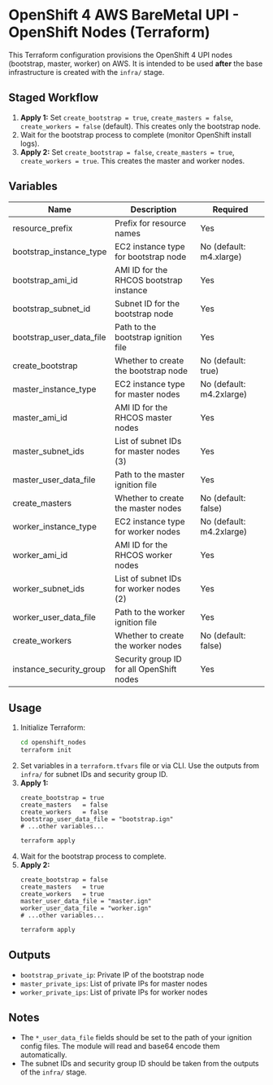 # OpenShift 4 AWS BareMetal UPI - OpenShift Nodes (Terraform)

This Terraform configuration provisions the OpenShift 4 UPI nodes (bootstrap, master, worker) on AWS. It is intended to be used **after** the base infrastructure is created with the `infra/` stage.

## Staged Workflow
1. **Apply 1:** Set `create_bootstrap = true`, `create_masters = false`, `create_workers = false` (default). This creates only the bootstrap node.
2. Wait for the bootstrap process to complete (monitor OpenShift install logs).
3. **Apply 2:** Set `create_bootstrap = false`, `create_masters = true`, `create_workers = true`. This creates the master and worker nodes.

## Variables
| Name                        | Description                                      | Required |
|-----------------------------|--------------------------------------------------|----------|
| resource_prefix             | Prefix for resource names                        | Yes      |
| bootstrap_instance_type     | EC2 instance type for bootstrap node             | No (default: m4.xlarge) |
| bootstrap_ami_id            | AMI ID for the RHCOS bootstrap instance          | Yes      |
| bootstrap_subnet_id         | Subnet ID for the bootstrap node                 | Yes      |
| bootstrap_user_data_file    | Path to the bootstrap ignition file              | Yes      |
| create_bootstrap            | Whether to create the bootstrap node             | No (default: true) |
| master_instance_type        | EC2 instance type for master nodes               | No (default: m4.2xlarge) |
| master_ami_id               | AMI ID for the RHCOS master nodes                | Yes      |
| master_subnet_ids           | List of subnet IDs for master nodes (3)          | Yes      |
| master_user_data_file       | Path to the master ignition file                 | Yes      |
| create_masters              | Whether to create the master nodes               | No (default: false) |
| worker_instance_type        | EC2 instance type for worker nodes               | No (default: m4.2xlarge) |
| worker_ami_id               | AMI ID for the RHCOS worker nodes                | Yes      |
| worker_subnet_ids           | List of subnet IDs for worker nodes (2)          | Yes      |
| worker_user_data_file       | Path to the worker ignition file                 | Yes      |
| create_workers              | Whether to create the worker nodes               | No (default: false) |
| instance_security_group     | Security group ID for all OpenShift nodes        | Yes      |

## Usage
1. Initialize Terraform:
   ```sh
   cd openshift_nodes
   terraform init
   ```
2. Set variables in a `terraform.tfvars` file or via CLI. Use the outputs from `infra/` for subnet IDs and security group ID.
3. **Apply 1:**
   ```hcl
   create_bootstrap = true
   create_masters   = false
   create_workers   = false
   bootstrap_user_data_file = "bootstrap.ign"
   # ...other variables...
   ```
   ```sh
   terraform apply
   ```
4. Wait for the bootstrap process to complete.
5. **Apply 2:**
   ```hcl
   create_bootstrap = false
   create_masters   = true
   create_workers   = true
   master_user_data_file = "master.ign"
   worker_user_data_file = "worker.ign"
   # ...other variables...
   ```
   ```sh
   terraform apply
   ```

## Outputs
- `bootstrap_private_ip`: Private IP of the bootstrap node
- `master_private_ips`: List of private IPs for master nodes
- `worker_private_ips`: List of private IPs for worker nodes

## Notes
- The `*_user_data_file` fields should be set to the path of your ignition config files. The module will read and base64 encode them automatically.
- The subnet IDs and security group ID should be taken from the outputs of the `infra/` stage. 